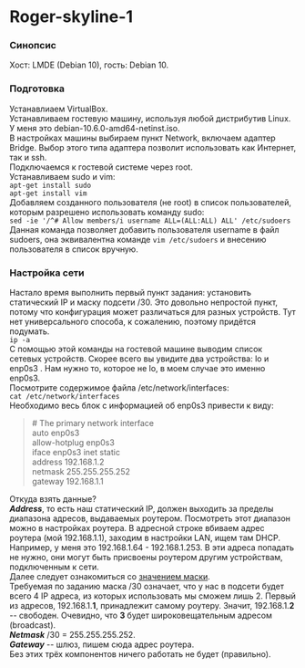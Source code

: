 # Roger-skyline-1  
### Синопсис  
Хост: LMDE (Debian 10), гость: Debian 10.
### Подготовка
Устанавлиаем VirtualBox.  
Устанавливаем гостевую машину, используя любой дистрибутив Linux.
У меня это debian-10.6.0-amd64-netinst.iso.  
В настройках машины выбираем пункт Network, включаем адаптер Bridge. Выбор этого
типа адаптера позволит использовать как Интернет, так и ssh.  
Подключаемся к гостевой системе через root.  
Устанавливаем sudo и vim:  
`apt-get install sudo`  
`apt-get install vim`  
Добавляем созданного пользователя (не root) в список пользователей, которым
разрешено использовать команду sudo:  
`sed -ie '/^# Allow members/i username ALL=(ALL:ALL) ALL' /etc/sudoers`  
Данная команда позволяет добавить пользователя username в файл sudoers, она
эквивалентна команде `vim /etc/sudoers` и внесению пользователя в список вручную.
### Настройка сети
Настало время выполнить первый пункт задания:
установить статический IP и маску подсети /30. Это довольно непростой пункт,
потому что конфигурация может различаться для разных устройств. Тут нет
универсального способа, к сожалению, поэтому придётся подумать.  
`ip -a`  
С помощью этой команды на гостевой машине выводим список сетевых устройств.
Скорее всего вы увидите два устройства: lo и enp0s3
. Нам нужно то, которое не lo, в моем случае это именно enp0s3.  
Посмотрите содержимое файла /etc/network/interfaces:  
`cat /etc/network/interfaces `  
Необходимо весь блок с информацией об enp0s3 привести к виду:  
>\# The primary network interface  
auto enp0s3  
allow-hotplug enp0s3  
iface enp0s3 inet static  
	address 192.168.1.2  
	netmask 255.255.255.252  
	gateway 192.168.1.1  
>
Откуда взять данные?  
**_Address_**, то есть наш статический IP, должен выходить
за пределы диапазона адресов, выдаваемых роутером. Посмотреть этот диапазон
можно в настройках роутера. В адресной строке вбиваем адрес роутера (мой
192.168.1.1), заходим в настройки LAN, ищем там DHCP. Например, у меня это
192.168.1.64 - 192.168.1.253. В эти адреса попадать не нужно, они могут быть
присвоены роутером другим устройствам, подключенным к сети.  
Далее следует ознакомиться со [значением маски](http://unixwiz.net/techtips/netmask-ref.html).  
Требуемая по заданию маска /30 означает, что у нас в подсети будет всего 4 IP адреса,
из которых использовать мы сможем лишь 2. Первый из адресов, 192.168.1.**1**, принадлежит
самому роутеру. Значит, 192.168.1.**2** -- свободен. Очевидно, что **3** будет широковещательным
адресом (broadcast).  
**_Netmask_** /30 = 255.255.255.252.  
**_Gateway_** -- шлюз, пишем сюда адрес роутера.  
Без этих трёх компонентов ничего работать не будет (правильно).  